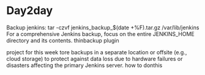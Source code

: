 # Day2day

Backup jenkins:
tar -czvf jenkins_backup_$(date +%F).tar.gz /var/lib/jenkins
For a comprehensive Jenkins backup, focus on the entire JENKINS_HOME directory and its contents.
thinbackup plugin


project for this week
tore backups in a separate location or offsite (e.g., cloud storage) to protect against data loss due to hardware failures or disasters affecting the primary Jenkins server. how to donthis
